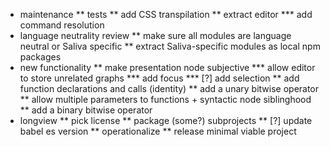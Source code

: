 * maintenance
** tests
** add CSS transpilation
** extract editor
*** add command resolution
* language neutrality review
** make sure all modules are language neutral or Saliva specific
** extract Saliva-specific modules as local npm packages
* new functionality
** make presentation node subjective
*** allow editor to store unrelated graphs
*** add focus
*** [?] add selection
** add function declarations and calls (identity)
** add a unary bitwise operator
** allow multiple parameters to functions + syntactic node siblinghood
** add a binary bitwise operator
* longview
** pick license
** package (some?) subprojects
** [?] update babel es version
** operationalize
** release minimal viable project
